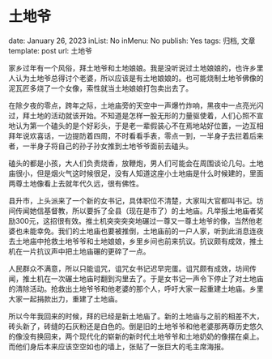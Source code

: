 # 土地爷

date: January 26, 2023
inList: No
inMenu: No
publish: Yes
tags: 归档, 文章
template: post
url: 土地爷

家乡过年有一个风俗，拜土地爷和土地娘娘。我是没听说过土地娘娘的，也许乡里人认为土地爷总得讨个老婆，所以应该是有土地娘娘的。也可能烧制土地爷佛像的泥瓦匠多烧了一个女像，索性就当土地娘娘打包卖出去了。

在除夕夜的零点，跨年之际，土地庙旁的天空中一声爆竹炸响，黑夜中一点亮光闪过，拜土地的活动就该开始。不知道是怎样一股无形的力量驱使着，人们心照不宣地认为第一个磕头的是个好彩头，于是老一辈假装心不在焉地站好位置，一边互相拜年说欢喜话，一边提防着四周，不时看看手表，零点一到，一半身子去拦着后来者，一半身子将自己的孙子孙女推到土地爷爷面前去磕头。

磕头的都是小孩，大人们负责烧香，放鞭炮，男人们可能会在周围谈论几句。土地庙很小，但是烟火气这时候很足，没有人知道这座小土地庙是什么时候建的，里面两尊土地像看上去就年代久远，很有佛性。

县升市，上头派来了一个新的女书记，具体职位不清楚，大家叫大官都叫书记。坊间传闻她信基督教，所以要拆了全县（现在是市了）的土地庙。凡举报土地庙者奖励300元，这招很有效。推土机突突突突地碾过一尊又一尊土地爷的像，当然他老婆也未能幸免。我们的土地庙也要被推倒，土地庙前的一户人家，听到此消息连夜去土地庙中抢救土地爷爷和土地娘娘，乡里乡间也前来抗议。抗议颇有成效，推土机在一片抗议声中把土地庙碾的更碎了一点。

人民群众不满意，所以只能诅咒，诅咒女书记迟早完蛋。诅咒颇有成效，坊间传闻，推土机在一次碾土地庙时翻到沟里去了。于是女书记一声令下停止了对土地庙的清除活动。抢救出土地爷爷和他老婆的那个人，呼吁大家一起重建土地庙。乡里大家一起捐款出力，重建了土地庙。

所以今年我回来的时候，拜的已经是新土地庙了。新的土地庙与之前的相差不大，砖头新了，砖缝的石灰粉还是白色的。倒是旧的土地爷爷和他老婆那两尊历史悠久的像没有换回来，两个现代化的崭新的新时代土地爷爷和土地奶奶的像摆在桌上。而他们身后本来应该空空如也的墙上，张贴了一张巨大的毛主席海报。